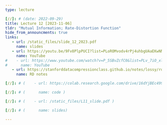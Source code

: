 ```yaml
---
type: lecture

[//]: # (date: 2022-09-29)
title: Lecture 12 [2023-11-06]
tldr: "Mutual Information; Rate-Distortion Function"
hide_from_announcments: true
links:
   - url: /static_files/slide_12_2023.pdf 
     name: slides
   - url: https://youtu.be/9Fv8PlpPUCI?list=PLoROMvodv4rPj4uhbgUAaEKwNNak8xgkz
     name: YouTube
#    - url: https://www.youtube.com/watch?v=P_5SBvZcfC0&list=PLv_7iO_xlL0Jgc35Pqn7XP5VTQ5krLMOl
#      name: YouTube
   - url: https://stanforddatacompressionclass.github.io/notes/lossy/rd.html
     name: RD notes

[//]: # (    - url: https://colab.research.google.com/drive/16dYjBEc499HgHoZRxcyeg0YmNAb5AwAW?usp=sharing)

[//]: # (      name: code )

[//]: # (    - url: /static_files/L11_slide.pdf )

[//]: # (      name: slides)

---
```




